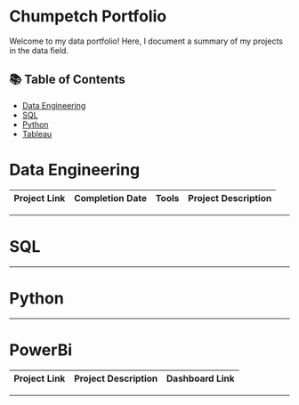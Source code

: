 # Chumpetch Portfolio

Welcome to my data portfolio! Here, I document a summary of my projects in the data field. 

## 📚 Table of Contents
- [Data Engineering](#data-engineering)
- [SQL](#sql)
- [Python](#python)
- [Tableau](#PowerBi)

# Data Engineering

| Project Link | Completion Date | Tools | Project Description | 
|---|---|---|---|
***

# SQL

***

# Python

***

# PowerBi

| Project Link | Project Description | Dashboard Link |
|---|---|---|

***

